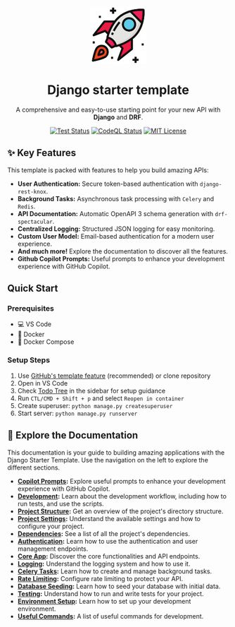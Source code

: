 <div align="center">
    <img src="https://raw.githubusercontent.com/wilfredinni/django-starter-template/refs/heads/main/static/logo.png" data-canonical-src="/logo.png" width="130" height="130" />

# Django starter template

A comprehensive and easy-to-use starting point for your new API with **Django** and **DRF**.

[![Test Status](https://github.com/wilfredinni/django-starter-template/actions/workflows/test.yml/badge.svg)](https://github.com/wilfredinni/django-starter-template/actions/workflows/test.yml)
[![CodeQL Status](https://github.com/wilfredinni/django-starter-template/actions/workflows/github-code-scanning/codeql/badge.svg)](https://github.com/wilfredinni/django-starter-template/actions/workflows/github-code-scanning/codeql)
[![MIT License](https://img.shields.io/badge/license-MIT-blue.svg)](https://github.com/wilfredinni/django-starter-template?tab=MIT-1-ov-file#readme)
</div>


## ✨ Key Features

This template is packed with features to help you build amazing APIs:

-   **User Authentication:** Secure token-based authentication with `django-rest-knox`.
-   **Background Tasks:** Asynchronous task processing with `Celery` and `Redis`.
-   **API Documentation:** Automatic OpenAPI 3 schema generation with `drf-spectacular`.
-   **Centralized Logging:** Structured JSON logging for easy monitoring.
-   **Custom User Model:** Email-based authentication for a modern user experience.
-   **And much more!** Explore the documentation to discover all the features.
-   **Github Copilot Prompts:** Useful prompts to enhance your development experience with GitHub Copilot.

## Quick Start

### Prerequisites
- 💻 VS Code
- 🐋 Docker
- 🐳 Docker Compose

### Setup Steps
1. Use [GitHub's template feature](https://github.com/new?template_name=django-starter-template&template_owner=wilfredinni) (recommended) or clone repository
2. Open in VS Code
3. Check [Todo Tree](https://marketplace.visualstudio.com/items?itemName=Gruntfuggly.todo-tree) in the sidebar for setup guidance
4. Run `CTL/CMD + Shift + p` and select `Reopen in container`
5. Create superuser: `python manage.py createsuperuser`
6. Start server: `python manage.py runserver`

## 📖 Explore the Documentation

This documentation is your guide to building amazing applications with the Django Starter Template. Use the navigation on the left to explore the different sections.

-   **[Copilot Prompts](copilot_prompts.md):** Explore useful prompts to enhance your development experience with GitHub Copilot.
-   **[Development](development.md):** Learn about the development workflow, including how to run tests, and use the scripts.
-   **[Project Structure](project_structure.md):** Get an overview of the project's directory structure.
-   **[Project Settings](settings.md):** Understand the available settings and how to configure your project.
-   **[Dependencies](dependencies.md):** See a list of all the project's dependencies.
-   **[Authentication](authentication.md):** Learn how to use the authentication and user management endpoints.
-   **[Core App](core_endpoints.md):** Discover the core functionalities and API endpoints.
-   **[Logging](logging.md):** Understand the logging system and how to use it.
-   **[Celery Tasks](tasks.md):** Learn how to create and manage background tasks.
-   **[Rate Limiting](rate_limiting.md):** Configure rate limiting to protect your API.
-   **[Database Seeding](database_seeding.md):** Learn how to seed your database with initial data.
-   **[Testing](testing.md):** Understand how to run and write tests for your project.
-   **[Environment Setup](environment_setup.md):** Learn how to set up your development environment.
-   **[Useful Commands](useful_commands.md):** A list of useful commands for development.